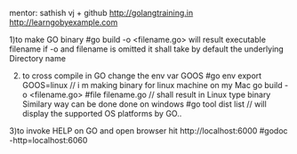 mentor: sathish vj + github
http://golangtraining.in
http://learngobyexample.com

1)to make GO binary
#go build -o <filename.go>
will result executable filename
if -o and filename is omitted it shall take by default the underlying Directory name

2) to cross compile in GO
change the env var GOOS
#go env
export GOOS=linux // i m making binary for linux machine on my Mac
go build -o <filename.go>
#file filename.go // shall result in Linux type binary
Similary way can be done done on windows
#go tool dist list // will display the supported OS platforms by GO..


3)to invoke HELP on GO and open browser hit http://localhost:6000
#godoc -http=localhost:6060

